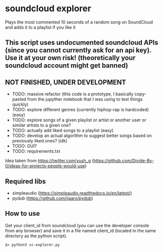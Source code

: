 # soundcloud explorer
Plays the most commented 10 seconds of a random song on SoundCloud and adds it to a playlist if you like it
## This script uses undocumented soundcloud APIs (since you cannot currently ask for an api key). Use it at your own risk! (theoretically your soundcloud account might get banned)
## NOT FINISHED, UNDER DEVELOPMENT
- TODO: massive refactor (this code is a prototype, I basically copy-pasted from the jupyther notebook that I was using to test things quickly)
- TODO: explore different genres (currently hiphop-rap is hardcoded) (easy)
- TODO: explore songs of a given playlist or artist or another user or similar artists to a given one?
- TODO: actually add liked songs to a playlist (easy)
- TODO: develop an actual algorithm to suggest better songs based on previously liked ones? (idk)
- TODO: GUI?
- TODO: requirements.txt

Idea taken from https://twitter.com/yush_g (https://github.com/Divide-By-0/ideas-for-projects-people-would-use)

## Required libs
- simpleaudio (https://simpleaudio.readthedocs.io/en/latest/)
- pydub (https://github.com/jiaaro/pydub)

## How to use
Get your client_id from soundcloud (you can use the developer console from any browser) and save it in a file named client_id (located in the same directory as the python script).
```console
$> python3 sc-explorer.py
```
